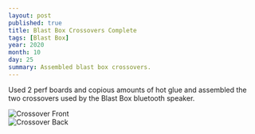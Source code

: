 ```yaml
---
layout: post
published: true
title: Blast Box Crossovers Complete
tags: [Blast Box]
year: 2020
month: 10
day: 25
summary: Assembled blast box crossovers.
---
```


Used 2 perf boards and copious amounts of hot glue and assembled the two crossovers used by the Blast Box bluetooth speaker.

<div class="row">
    <div class="col-md-6">
        <img alt="Crossover Front" src="{{ "/assets/img/blastbox/IMG_0048.JPEG" | relative_url }}" class="img-fluid" />
    </div>
    <div class="col-md-6">
        <img alt="Crossover Back" src="{{ "/assets/img/blastbox/IMG_0049.JPEG" | relative_url }}" class="img-fluid" />
    </div>
</div>